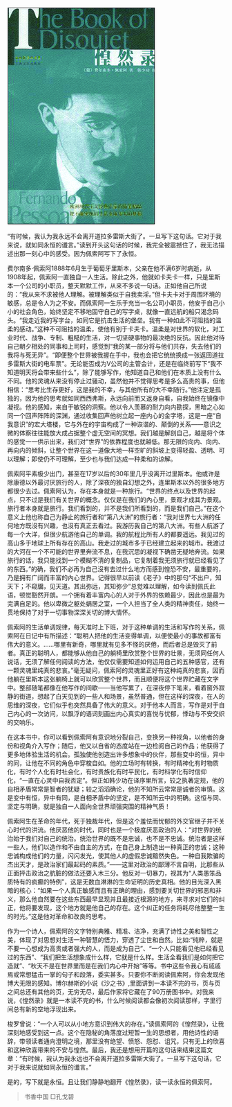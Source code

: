 ![img](../img/hll01.jpg)



“有时候，我认为我永远不会离开道拉多雷斯大街了。一旦写下这句话。它对于我来说，就如同永恒的谶言。”读到开头这句话的时候，我完全被震撼住了，我无法描述出那一刻心中的感受。因为佩索阿写下了永恒。

费尔南多·佩索阿1888年6月生于葡萄牙里斯本，父亲在他不满6岁时病逝，从1908年起，佩索阿一直独自一人生活。除此之外，他就如卡夫卡一样，只是里斯本一个公司的小职员，整天默默工作，从来不多说一句话。正如他自己所说的：“我从来不求被他人理解。被理解类似于自我卖淫。”但卡夫卡对于周围环境的敏感，总是令人为之不安。而佩索阿一生乐于充当一名公司小职员，他安于自己小小的社会角色，始终坚定不移地固守自己的写字桌，就像一直远航的船只渴念码头。“我走近我的写字台，如同它是抗击生活的堡垒。我有一种如此不可阻挡的温柔的感动。”这种不可阻挡的温柔，使他有别于卡夫卡。温柔是对世界的软化，对工业时代、战争、专制、粗糙的生活，对一切坚硬事物的最决绝的反抗。因此他对待自己朝夕相处的同事和上司时，感觉到“我的某一部分将与他们共存，失去他们的我将与死无异”。“即便整个世界被我握在手中，我也会把它统统换成一张返回道拉多雷斯大街的电车票”。无论能否成为V公司的主管会计，还是在临终前写下“我不知道明天将会带来些什么”，除了能够写作，他知道自己和他们在本质上没有什么不同。他的灵魂从来没有停止过骚动，虽然他并不觉得思考是多么高贵的事，但他相信：“思考比生存更好，这是我的不幸，与其他所有的大不幸随行。”他注定是孤独的，因为他的思考就如同西西弗斯，永远向前而又返身自看，自我始终在镜像中凝视。他的感知，来自于敏锐的洞察。他以令人羡慕的耐力向内勘探，黑暗之心如同一个回声阵阵的深渊，通过收集回声他树立起一座内心的金字塔，这是一座“自我意识”的宏大塔楼，它与外在的宇宙构成了一种诙谐的、颠倒的关系——意识之微的体察往往能放大成占据整个虚无空间的冥想。我们越是解剖自己，越是将个体的感觉一一供示出来，我们对“世界”的依靠程度也就越低。那无限的向内、向内、再向内的倾斜，让整个世界在这一道像大地一样空旷的斜坡上变得轻盈、透明、可以理解；即使仍不可理解，至少也与我们达成一种柔和的谅解。

佩索阿平素极少出门，甚至在17岁以后的30年里几乎没离开过里斯本。他或许是除康德以外最讨厌旅行的人，除了深夜的独自幻想之外，连里斯本以外的很多地方都很少去过。佩索阿认为，存在本身就是一种旅行。“世界的终点以及世界的起点，只不过是我们有关世界的概念。仅仅是在我们的內心里，景观才成其为景观。旅行者本身就是旅行。我们看到的，并不是我们所看到的，而是我们自己。”在这个意义上他也称自己为静止的旅行者和“第八大洲”的旅行者：“我对世界七大洲的任何地方既沒有兴趣，也沒有真正去看过。我游历我自己的第八大洲。有些人航游了每一个大洋，但很少航游他自己的单调。我的航程比所有人的都要遥远。我见过的高山多于地球上所有存在的高山。我走过的城市多于已经建立起来的城市。我渡过的大河在一个不可能的世界里奔流不息，在我沉思的凝视下确凿无疑地奔流。如果旅行的话，我只能找到一个模糊不清的复制品，它复制着我无须旅行就已经看见了的东西。”的确，我们不必再为自己沒有去过什么地方而感到惶恐不安，最重要的，乃是拥有广阔而丰富的內心世界。记得很早以前读《老子》中的那句“不出户，知天下；不窥牖，见天道。其出弥远，其知弥少”总觉难以理解，如今读到佩氏此语，顿觉豁然开朗。一个拥有着丰富内心的人对于外界的依赖最少，因此也是最为完满自足的。他以卑微之躯处蜗居之室，一个人担当了全人类的精神责任，始终一贯地保持了对于一切事物深深关切的博大情怀。

佩索阿的生活单调规律，每天准时上下班，对于这种单调的生活和写作的关系，佩索阿在日记中有所描述：“聪明人把他的生活变得单调，以便使最小的事故都富有伟大的意义。……哪里有新奇，哪里就有见多不怪的厌倦，而后者总是毁灭了前者。真正的聪明人，都能够从他自己的躺椅里欣赏整个世界的壮景，无须同任何人说话，无须了解任何阅读的方法，他仅仅需要知道如何运用自己的五种感官，还有一颗灵魂里纯真的悲哀。”毫无疑问，佩索阿的灵魂里正好有这种纯真的悲哀，因而他躺在里斯本这张躺椅上就可以欣赏整个世界，而且顺便将这个世界贮藏在文字中。整部随笔都像在他写作的间歇——当他写累了，在深夜停下笔来，看着窗外寂静的街道，想起了白天见到的一些人和场景，虽然普通，但在这样的深夜，在人的思维的深夜，它们似乎也突然具备了伟大的意义。对于他本人而言，写作是对于自己内心的一次访问，以飘浮的语词刻画出内心真实的喜悦与忧郁，悸动与不安交织的交响乐。

在这本书中，你可以看到佩索阿有意识地分裂自己，变换另一种视角，以他者的身份和视角介入写作；随后，他又以自省的态度站在一边检阅自己的作品；他获得了更多地体验生活的机会。孤独使他创造出许多想象中的伙伴，那些变中的恒，异中的同，让他在不同的角色中穿梭自如。他的立场时有转换，有时精神化有时物质化，有时个人化有时社会化，有时贵族化有时平民化，有时科学化有时信仰化，“一直在心灵中自我否定”。但正如韩少功在译序里所言，较之执著定规，他的自相矛盾常常是智者的犹疑；较之滔滔确论，他的不知所云常常是诚者的审慎。这是变中有恒，异中有同，是自相矛盾中的坚定，是不知所云中的明确。这恒与同、坚定与明确，就是独自一人面向全世界顽强突围的精神气质！

佩索阿生在革命的年代，死于独裁年代，但是这个羞怯而忧郁的外交官继子并不关心时代的洪流。他厌恶他的时代，同时也是一个极度厌恶政治的人：“对世界的统治始于我们对自己的统治。统治世界的既不是忠诚，也不是不忠诚。统治者是这样一些人，他们以造作和不由自主的方式，在自己身上制造出一种真正的忠诚；这种忠诚构成他们的力量，闪闪发光，使其他人的虚假忠诚黯然失色。一种自我欺骗的杰出天才，是政治家们最起码的素质。”——这里对政治的鄙薄不言自明，比那些从正面抨击政治之肮脏的做法还要入木三分。他反对一切暴力，视其为“人类愚笨品质特有的疯癫的特例”，这是无数血淋淋的生命证明的历史真相。他的目光深入黑暗的核心：“如果一个人真正敏感而且有正确的理由，感到要关切世界的邪恶和非义，那么他自然要在这些东西最早显现并且最接近根源的地方，来寻求对它们的纠正，他将要发现，这个地方就是他自己的存在。这个纠正的任务将耗尽他整整一生的时光。”这是他对革命和改良的思考。

作为一个诗人，佩索阿的文字特别典雅、精准、洁净，充满了诗性之美和智性之美，体现了对思想对生活一种智慧的悟力，穿透了尘世和自然。比如:“纯粹，就是不要一心想成为高贵或者强大的人，而是成为自己”、“一个人只能看见他已经看见过的东西”、“我们把生活想象成什么样，它就是什么样。生活全看我们是如何把它造就”、“秋天不是在世界里而是在我们内心中开始”等等。书中这些令我心有戚戚焉或常想猛击一掌的句子和段落，委实甚多。只要你不断阅读佩索阿，你会发现他博大无限的感知。博尔赫斯的小说《沙之书》,里面讲到一本读不完的书，页与页之间总还有其他的页，无穷无尽，最后作家将它藏在了90万册图书中。对我来说，《惶然录》就是一本读不完的书，什么时候阅读都会像初次阅读那样，字里行间总有新的空地浮现出来。

梭罗曾说：“一个人可以从小地方意识到伟大的存在。”读佩索阿的《惶然录》，让我深刻地感受到这一点。这个在隐秘的角落度过短暂一生的思想者，用他诗性的语辞，带领读者通向澄明之境，那里没有绝望、愤怒、怨怼、诅咒，只有无上的欣喜和这种欣喜带来的不安与惶然。最后，我还是想用开篇的这句话来结束这篇文章：“有时候，我认为我永远也不会离开道拉多雷斯大街了。一旦写下这句话，它对于我来说就如同永恒的谶言。”

是的，写下就是永恒。且让我们静静地翻开《惶然录》，读一读永恒的佩索阿。



> 书香中国 □孔戈碧